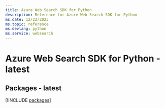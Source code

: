 ```yaml
---
title: Azure Web Search SDK for Python
description: Reference for Azure Web Search SDK for Python
ms.date: 12/22/2023
ms.topic: reference
ms.devlang: python
ms.service: websearch
---
```

# Azure Web Search SDK for Python - latest
## Packages - latest
[!INCLUDE [packages](web-search-index.md)]